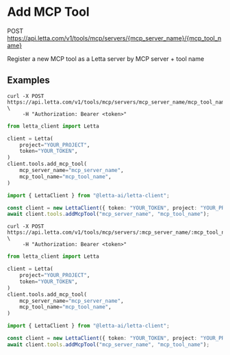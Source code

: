 # Add MCP Tool

POST https://api.letta.com/v1/tools/mcp/servers/{mcp_server_name}/{mcp_tool_name}

Register a new MCP tool as a Letta server by MCP server + tool name

## Examples

```shell
curl -X POST https://api.letta.com/v1/tools/mcp/servers/mcp_server_name/mcp_tool_name \
     -H "Authorization: Bearer <token>"
```

```python
from letta_client import Letta

client = Letta(
    project="YOUR_PROJECT",
    token="YOUR_TOKEN",
)
client.tools.add_mcp_tool(
    mcp_server_name="mcp_server_name",
    mcp_tool_name="mcp_tool_name",
)

```

```typescript
import { LettaClient } from "@letta-ai/letta-client";

const client = new LettaClient({ token: "YOUR_TOKEN", project: "YOUR_PROJECT" });
await client.tools.addMcpTool("mcp_server_name", "mcp_tool_name");

```

```shell
curl -X POST https://api.letta.com/v1/tools/mcp/servers/:mcp_server_name/:mcp_tool_name \
     -H "Authorization: Bearer <token>"
```

```python
from letta_client import Letta

client = Letta(
    project="YOUR_PROJECT",
    token="YOUR_TOKEN",
)
client.tools.add_mcp_tool(
    mcp_server_name="mcp_server_name",
    mcp_tool_name="mcp_tool_name",
)

```

```typescript
import { LettaClient } from "@letta-ai/letta-client";

const client = new LettaClient({ token: "YOUR_TOKEN", project: "YOUR_PROJECT" });
await client.tools.addMcpTool("mcp_server_name", "mcp_tool_name");

```